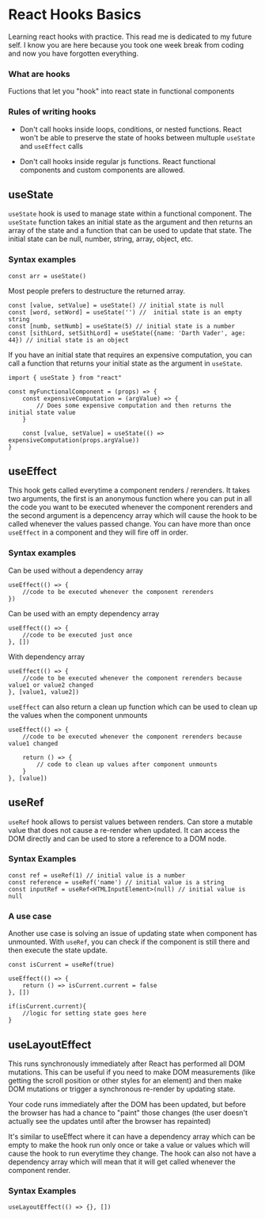 # React Hooks Basics

Learning react hooks with practice. This read me is dedicated to my future self. I know you are here because you took one week break from coding and now you have forgotten everything.

### What are hooks

Fuctions that let you "hook" into react state in functional components

### Rules of writing hooks

- Don't call hooks inside loops, conditions, or nested functions. React won't be able to preserve the state of hooks between multuple `useState` and `useEffect` calls

- Don't call hooks inside regular js functions. React functional components and custom components are allowed.

## useState

`useState` hook is used to manage state within a functional component. The `useState` function takes an initial state as the argument and then returns an array of the state and a function that can be used to update that state. The initial state can be null, number, string, array, object, etc.

### Syntax examples

```JSX
const arr = useState()
```

Most people prefers to destructure the returned array.

```JSX
const [value, setValue] = useState() // initial state is null
const [word, setWord] = useState('') //  initial state is an empty string
const [numb, setNumb] = useState(5) // initial state is a number
const [sithLord, setSithLord] = useState({name: 'Darth Vader', age: 44}) // initial state is an object
```

If you have an initial state that requires an expensive computation, you can call a function that returns your initial state as the argument in `useState`.

```JSX
import { useState } from "react"

const myFunctionalComponent = (props) => {
    const expensiveComputation = (argValue) => {
        // Does some expensive computation and then returns the initial state value
    }

    const [value, setValue] = useState(() => expensiveComputation(props.argValue))
}
```

## useEffect

This hook gets called everytime a component renders / rerenders. It takes two arguments, the first is an anonymous function where you can put in all the code you want to be executed whenever the component rerenders and the second argument is a depencency array which will cause the hook to be called whenever the values passed change. You can have more than once `useEffect` in a component and they will fire off in order.

### Syntax examples

Can be used without a dependency array

```JSX
useEffect(() => {
    //code to be executed whenever the component rerenders
})
```

Can be used with an empty dependency array

```JSX
useEffect(() => {
    //code to be executed just once
}, [])
```

With dependency array

```JSX
useEffect(() => {
    //code to be executed whenever the component rerenders because value1 or value2 changed
}, [value1, value2])
```

`useEffect` can also return a clean up function which can be used to clean up the values when the component unmounts

```JSX
useEffect(() => {
    //code to be executed whenever the component rerenders because value1 changed

    return () => {
        // code to clean up values after component unmounts
    }
}, [value])
```

## useRef

`useRef` hook allows to persist values between renders. Can store a mutable value that does not cause a re-render when updated. It can access the DOM directly and can be used to store a reference to a DOM node.

### Syntax Examples

```TSX
const ref = useRef(1) // initial value is a number
const reference = useRef('name') // initial value is a string
const inputRef = useRef<HTMLInputElement>(null) // initial value is null
```

### A use case

Another use case is solving an issue of updating state when component has unmounted. With `useRef`, you can check if the component is still there and then execute the state update.

```JSX
const isCurrent = useRef(true)

useEffect(() => {
    return () => isCurrent.current = false
}, [])

if(isCurrent.current){
    //logic for setting state goes here
}
```

## useLayoutEffect

This runs synchronously immediately after React has performed all DOM mutations. This can be useful if you need to make DOM measurements (like getting the scroll position or other styles for an element) and then make DOM mutations or trigger a synchronous re-render by updating state.

Your code runs immediately after the DOM has been updated, but before the browser has had a chance to "paint" those changes (the user doesn't actually see the updates until after the browser has repainted)

It's similar to useEffect where it can have a dependency array which can be empty to make the hook run only once or take a value or values which will cause the hook to run everytime they change. The hook can also not have a dependency array which will mean that it will get called whenever the component render.

### Syntax Examples

```JSX
useLayoutEffect(() => {}, [])
```
